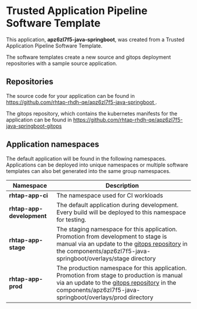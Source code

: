# Trusted Application Pipeline Software Template

This application, **apz6zl7f5-java-springboot**, was created from a Trusted Application Pipeline Software Template.

The software templates create a new source and gitops deployment repositories with a sample source application. 

## Repositories

The source code for your application can be found in [https://github.com/rhtap-rhdh-qe/apz6zl7f5-java-springboot ](https://github.com/rhtap-rhdh-qe/apz6zl7f5-java-springboot ).
 
The gitops repository, which contains the kubernetes manifests for the application can be found in 
[https://github.com/rhtap-rhdh-qe/apz6zl7f5-java-springboot-gitops ](https://github.com/rhtap-rhdh-qe/apz6zl7f5-java-springboot-gitops ) 

## Application namespaces 

The default application will be found in the following namespaces. Applications can be deployed into unique namespaces or multiple software templates can also bet generated into the same group namespaces.  

|  Namespace   |  Description   |  
| -------- | -------- |
| **rhtap-app-ci** | The namespace used for CI workloads |
| **rhtap-app-development** | The default application during development. Every build will be deployed to this namespace for testing. |
| **rhtap-app-stage** | The staging namespace for this application. Promotion from development to stage is manual via an update to the [gitops repository](https://github.com/rhtap-rhdh-qe/apz6zl7f5-java-springboot-gitops ) in the components/apz6zl7f5-java-springboot/overlays/stage directory |
| **rhtap-app-prod** | The production namespace for this application. Promotion from stage to production is manual via an update to the [gitops repository](https://github.com/rhtap-rhdh-qe/apz6zl7f5-java-springboot-gitops ) in the components/apz6zl7f5-java-springboot/overlays/prod directory |